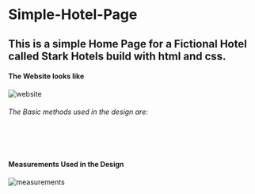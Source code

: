 # Simple-Hotel-Page
## This is a simple Home Page for a Fictional Hotel called Stark Hotels build with html and css.

#### The Website looks like
![website](https://user-images.githubusercontent.com/79846829/127953241-29686794-d9d3-4f6f-899c-30e4a6c4704d.png)

###### The Basic methods used in the design are:
<!DOCTYPE html>
<html>
<!-------------------  Head tags ----------------------------------->
<head>
  <meta>
  <title></title>
  <link>
</head>
<!------------X-------  Head tags ---------X-------------------------->

<!--------------------  Body tags ------------------------------------>
<body>
  <header>
    <img></img>
  </header>
  
  <nav>
    <a></a>
  </nav>
  
  <main>
    <h1></h1>
    <p></p>
    <a></a>
  </main>
  
  <footer>
    <p></p>
  </footer>
</body>
<!------------X-------  Body tags ---------X-------------------------->
</html>

#### Measurements Used in the Design
![measurements](https://user-images.githubusercontent.com/79846829/127953834-92633952-e8c2-4e3b-b1c7-89c145b7fac6.jpg)

